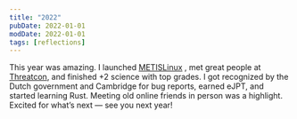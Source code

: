 ```yaml
---
title: "2022"
pubDate: 2022-01-01
modDate: 2022-01-01
tags: [reflections]
---
```


This year was amazing. I launched [METISLinux][metislinux] , met great people
at [Threatcon][threatcon], and finished +2 science with top grades. I got
recognized by the Dutch government and Cambridge for bug reports, earned eJPT,
and started learning Rust. Meeting old online friends in person was a
highlight. Excited for what’s next — see you next year!

[metislinux]:https://github.com/metis-os

[threatcon]:https://threatcon.io
